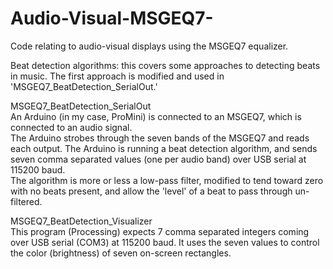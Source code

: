 # Audio-Visual-MSGEQ7-
Code relating to audio-visual displays using the MSGEQ7 equalizer.

Beat detection algorithms: this covers some approaches to detecting beats in music. The first approach is modified and used in 'MSGEQ7_BeatDetection_SerialOut.'

MSGEQ7_BeatDetection_SerialOut\
An Arduino (in my case, ProMini) is connected to an MSGEQ7, which is connected to an audio signal.\
The Arduino strobes through the seven bands of the MSGEQ7 and reads each output. The Arduino is running a beat detection algorithm, and sends seven comma separated values (one per audio band) over USB serial at 115200 baud.\
The algorithm is more or less a low-pass filter, modified to tend toward zero with no beats present, and allow the 'level' of a beat to pass through un-filtered.

MSGEQ7_BeatDetection_Visualizer\
This program (Processing) expects 7 comma separated integers coming over USB serial (COM3) at 115200 baud. It uses the seven values to control the color (brightness) of seven on-screen rectangles.
